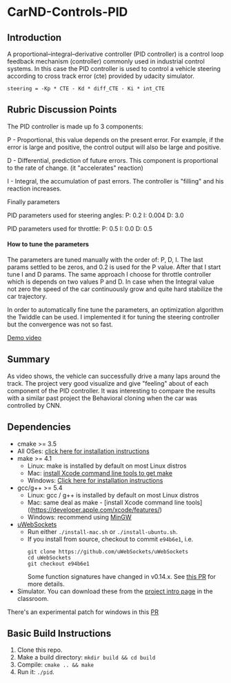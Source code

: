 # CarND-Controls-PID

## Introduction
A proportional–integral–derivative controller (PID controller) is a control loop feedback mechanism (controller) commonly used in industrial control systems. In this case the PID controller is used to control a vehicle steering according to cross track error (cte) provided by udacity simulator.

```
steering = -Kp * CTE - Kd * diff_CTE - Ki * int_CTE
```

## Rubric Discussion Points

The PID controller is made up fo 3 components:

P - Proportional, this value depends on the present error. For example, if the error is large and positive, the control output will also be large and positive. 

D - Differential, prediction of future errors. This component is proportional to the rate of change. (it "accelerates" reaction)

I - Integral, the accumulation of past errors. The controller is "filling" and his reaction increases.

Finally parameters

PID parameters used for steering angles:
P: 0.2
I: 0.004
D: 3.0

PID parameters used for throttle:
P: 0.5
I: 0.0
D: 0.5

#### How to tune the parameters

The parameters are tuned manually with the order of: P, D, I. The last params settled to be zeros, and 0.2 is used for the P value. After that I start tune I and D params. The same approach I choose for 
throttle controller which is depends on two values P and D. In case when the Integral value not zero the speed of the car continuously grow and quite hard stabilize the car trajectory.

In order to automatically fine tune the parameters, an optimization algorithm the Twiddle can be used. I implemented it for tuning the steering controller but the convergence was not so fast.

[Demo video](https://www.youtube.com/watch?v=a9uvZ4U3BUA)

## Summary
As video shows, the vehicle can successfully drive a many laps around the track. The project very good visualize and give "feeling" about of each component of the PID controller.
It was interesting to compare the results with a similar past project the Behavioral cloning when the car was controlled by CNN.

## Dependencies

* cmake >= 3.5
 * All OSes: [click here for installation instructions](https://cmake.org/install/)
* make >= 4.1
  * Linux: make is installed by default on most Linux distros
  * Mac: [install Xcode command line tools to get make](https://developer.apple.com/xcode/features/)
  * Windows: [Click here for installation instructions](http://gnuwin32.sourceforge.net/packages/make.htm)
* gcc/g++ >= 5.4
  * Linux: gcc / g++ is installed by default on most Linux distros
  * Mac: same deal as make - [install Xcode command line tools]((https://developer.apple.com/xcode/features/)
  * Windows: recommend using [MinGW](http://www.mingw.org/)
* [uWebSockets](https://github.com/uWebSockets/uWebSockets)
  * Run either `./install-mac.sh` or `./install-ubuntu.sh`.
  * If you install from source, checkout to commit `e94b6e1`, i.e.
    ```
    git clone https://github.com/uWebSockets/uWebSockets 
    cd uWebSockets
    git checkout e94b6e1
    ```
    Some function signatures have changed in v0.14.x. See [this PR](https://github.com/udacity/CarND-MPC-Project/pull/3) for more details.
* Simulator. You can download these from the [project intro page](https://github.com/udacity/self-driving-car-sim/releases) in the classroom.

There's an experimental patch for windows in this [PR](https://github.com/udacity/CarND-PID-Control-Project/pull/3)

## Basic Build Instructions

1. Clone this repo.
2. Make a build directory: `mkdir build && cd build`
3. Compile: `cmake .. && make`
4. Run it: `./pid`. 